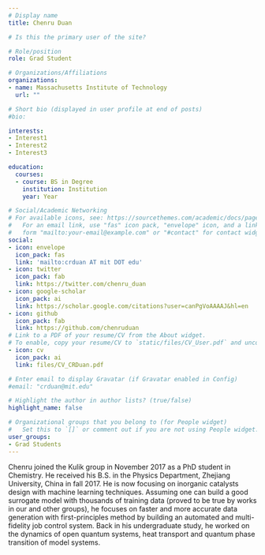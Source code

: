 ```yaml
---
# Display name
title: Chenru Duan

# Is this the primary user of the site?

# Role/position
role: Grad Student

# Organizations/Affiliations
organizations:
- name: Massachusetts Institute of Technology
  url: ""

# Short bio (displayed in user profile at end of posts)
#bio: 

interests:
- Interest1 
- Interest2
- Interest3

education:
  courses:
  - course: BS in Degree 
    institution: Institution
    year: Year

# Social/Academic Networking
# For available icons, see: https://sourcethemes.com/academic/docs/page-builder/#icons
#   For an email link, use "fas" icon pack, "envelope" icon, and a link in the
#   form "mailto:your-email@example.com" or "#contact" for contact widget.
social:
- icon: envelope
  icon_pack: fas
  link: 'mailto:crduan AT mit DOT edu'
- icon: twitter
  icon_pack: fab
  link: https://twitter.com/chenru_duan
- icon: google-scholar
  icon_pack: ai
  link: https://scholar.google.com/citations?user=canPgVoAAAAJ&hl=en
- icon: github
  icon_pack: fab
  link: https://github.com/chenruduan
# Link to a PDF of your resume/CV from the About widget.
# To enable, copy your resume/CV to `static/files/CV_User.pdf` and uncomment the lines below.
- icon: cv
  icon_pack: ai
  link: files/CV_CRDuan.pdf

# Enter email to display Gravatar (if Gravatar enabled in Config)
#email: "crduan@mit.edu"

# Highlight the author in author lists? (true/false)
highlight_name: false

# Organizational groups that you belong to (for People widget)
#   Set this to `[]` or comment out if you are not using People widget.
user_groups:
- Grad Students
---
```

Chenru joined the Kulik group in November 2017 as a PhD student in Chemistry. He received his B.S. in the Physics Department, Zhejiang University, China in fall 2017. He is now focusing on inorganic catalysts design with machine learning techniques. Assuming one can build a good surrogate model with thousands of training data (proved to be true by works in our and other groups), he focuses on faster and more accurate data generation with first-principles method by building an automated and multi-fidelity job control system. Back in his undergraduate study, he worked on the dynamics of open quantum systems, heat transport and quantum phase transition of model systems.
